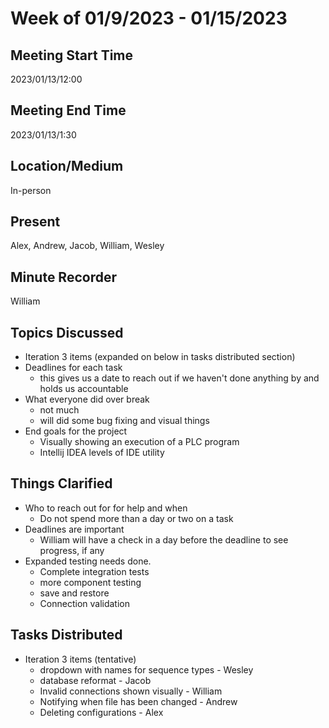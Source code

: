 # Week of 01/9/2023 - 01/15/2023

## Meeting Start Time

2023/01/13/12:00

## Meeting End Time

2023/01/13/1:30

## Location/Medium

In-person

## Present

Alex, Andrew, Jacob, William, Wesley

## Minute Recorder

William

## Topics Discussed

- Iteration 3 items (expanded on below in tasks distributed section)
- Deadlines for each task
  - this gives us a date to reach out if we haven't done anything by and holds us accountable
- What everyone did over break
  - not much
  - will did some bug fixing and visual things
- End goals for the project
  - Visually showing an execution of a PLC program
  - Intellij IDEA levels of IDE utility

## Things Clarified

- Who to reach out for for help and when
  - Do not spend more than a day or two on a task
- Deadlines are important
  - William will have a check in a day before the deadline to see progress, if any
- Expanded testing needs done. 
  - Complete integration tests
  - more component testing
  - save and restore
  - Connection validation
## Tasks Distributed
- Iteration 3 items (tentative)
  - dropdown with names for sequence types - Wesley
  - database reformat - Jacob
  - Invalid connections shown visually - William
  - Notifying when file has been changed - Andrew
  - Deleting configurations - Alex
